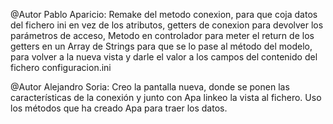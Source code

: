 @Autor Pablo Aparicio: Remake del metodo conexion, para que coja datos del fichero ini en vez de los atributos, getters de conexion para devolver los parámetros 
de acceso, Metodo en controlador para meter el return de los getters en un Array de Strings para que se lo pase al método del modelo, para volver a la nueva vista
y darle el valor a los campos del contenido del fichero configuracion.ini

@Autor Alejandro Soria: Creo la pantalla nueva, donde se ponen las características de la conexión y junto con Apa linkeo la vista al fichero. Uso los métodos que ha
creado Apa para traer los datos.